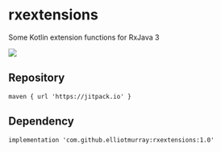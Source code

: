 # rxextensions

Some Kotlin extension functions for RxJava 3

[![](https://jitpack.io/v/elliotmurray/rxextensions.svg)](https://jitpack.io/#elliotmurray/rxextensions)

## Repository
```
maven { url 'https://jitpack.io' }
```

## Dependency
```
implementation 'com.github.elliotmurray:rxextensions:1.0'
```
